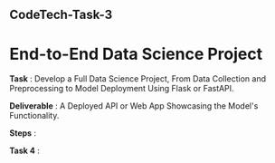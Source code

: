 ## CodeTech-Task-3
# End-to-End Data Science Project

**Task** : Develop a Full Data Science Project, From Data Collection and Preprocessing to Model Deployment Using Flask or FastAPI.

**Deliverable** : A Deployed API or Web App Showcasing the Model's Functionality.

**Steps** :


**Task 4** : 

